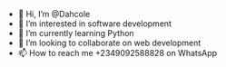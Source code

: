 - 👋 Hi, I’m @Dahcole
- 👀 I’m interested in software development
- 🌱 I’m currently learning Python 
- 💞️ I’m looking to collaborate on web development
- 📫 How to reach me +2349092588828 on WhatsApp

<!---
Dahcole/Dahcole is a ✨ special ✨ repository because its `README.md` (this file) appears on your GitHub profile.
You can click the Preview link to take a look at your changes.
--->
